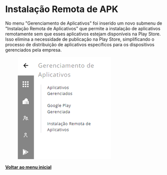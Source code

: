 # Instalação Remota de APK

No menu "Gerenciamento de Aplicativos" foi inserido um novo submenu de "Instalação Remota de Aplicativos" que permite a instalação de aplicativos remotamente sem que esses aplicativos estejam disponíveis na Play Store. Isso elimina a necessidade de publicação na Play Store, simplificando o processo de distribuição de aplicativos específicos para os dispositivos gerenciados pela empresa.

<figure><img src="../../.gitbook/assets/image (2).png" alt=""><figcaption></figcaption></figure>

[**Voltar ao menu inicial**](./)
